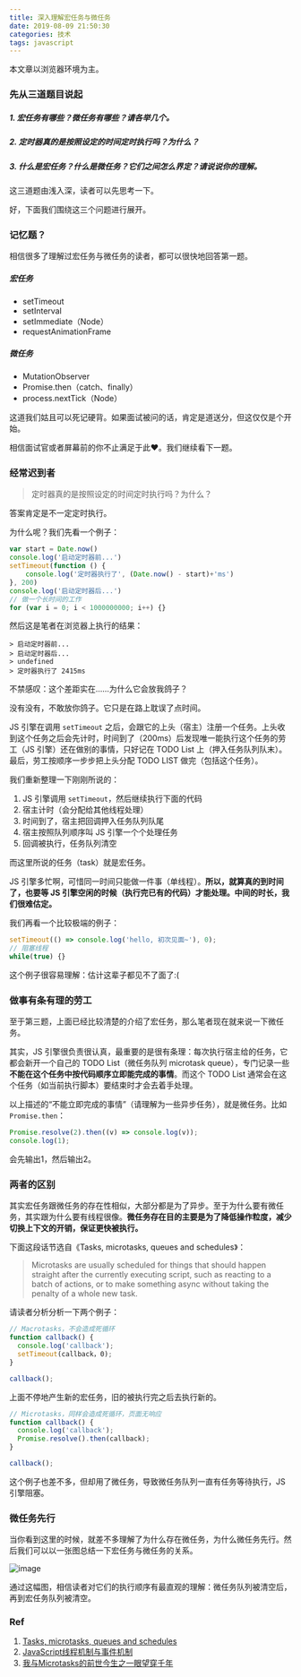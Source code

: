 ```yaml
---
title: 深入理解宏任务与微任务
date: 2019-08-09 21:50:30
categories: 技术
tags: javascript
---
```


本文章以浏览器环境为主。

### 先从三道题目说起

##### 1. 宏任务有哪些？微任务有哪些？请各举几个。

##### 2. 定时器真的是按照设定的时间定时执行吗？为什么？

##### 3. 什么是宏任务？什么是微任务？它们之间怎么界定？请说说你的理解。

这三道题由浅入深，读者可以先思考一下。

<!--more-->

好，下面我们围绕这三个问题进行展开。

### 记忆题？

相信很多了理解过宏任务与微任务的读者，都可以很快地回答第一题。

##### 宏任务

- setTimeout
- setInterval
- setImmediate（Node）
- requestAnimationFrame

##### 微任务

- MutationObserver
- Promise.then（catch、finally）
- process.nextTick（Node）

这道我们姑且可以死记硬背。如果面试被问的话，肯定是道送分，但这仅仅是个开始。

相信面试官或者屏幕前的你不止满足于此❤️。我们继续看下一题。

### 经常迟到者

> 定时器真的是按照设定的时间定时执行吗？为什么？

答案肯定是不一定定时执行。

为什么呢？我们先看一个例子：
```js
var start = Date.now()
console.log('启动定时器前...')
setTimeout(function () {
    console.log('定时器执行了', (Date.now() - start)+'ms')
}, 200)
console.log('启动定时器后...')
// 做一个长时间的工作
for (var i = 0; i < 1000000000; i++) {}
```

然后这是笔者在浏览器上执行的结果：
```
> 启动定时器前...
> 启动定时器后...
> undefined
> 定时器执行了 2415ms
```

不禁感叹：这个差距实在……为什么它会放我鸽子？

没有没有，不敢放你鸽子。它只是在路上耽误了点时间。

JS 引擎在调用 `setTimeout` 之后，会跟它的上头（宿主）注册一个任务。上头收到这个任务之后会先计时，时间到了（200ms）后发现唯一能执行这个任务的劳工（JS 引擎）还在做别的事情，只好记在 TODO List 上（押入任务队列队末）。最后，劳工按顺序一步步把上头分配 TODO LIST 做完（包括这个任务）。

我们重新整理一下刚刚所说的：
1. JS 引擎调用 `setTimeout`，然后继续执行下面的代码
2. 宿主计时（会分配给其他线程处理）
3. 时间到了，宿主把回调押入任务队列队尾
4. 宿主按照队列顺序叫 JS 引擎一个个处理任务
5. 回调被执行，任务队列清空

而这里所说的任务（task）就是宏任务。

JS 引擎多忙啊，可惜同一时间只能做一件事（单线程）。**所以，就算真的到时间了，也要等 JS 引擎空闲的时候（执行完已有的代码）才能处理。中间的时长，我们很难估定。**

我们再看一个比较极端的例子：
```js
setTimeout(() => console.log('hello, 初次见面~'), 0);
// 阻塞线程
while(true) {}
```

这个例子很容易理解：估计这辈子都见不了面了:(

### 做事有条有理的劳工

至于第三题，上面已经比较清楚的介绍了宏任务，那么笔者现在就来说一下微任务。

其实，JS 引擎很负责很认真，最重要的是很有条理：每次执行宿主给的任务，它都会新开一个自己的 TODO List（微任务队列 microtask queue），专门记录一些**不能在这个任务中按代码顺序立即能完成的事情**。而这个 TODO List 通常会在这个任务（如当前执行脚本）要结束时才会去着手处理。

以上描述的“不能立即完成的事情”（请理解为一些异步任务），就是微任务。比如 `Promise.then`：

```js
Promise.resolve(2).then((v) => console.log(v));
console.log(1);
```

会先输出1，然后输出2。

### 两者的区别

其实宏任务跟微任务的存在性相似，大部分都是为了异步。至于为什么要有微任务，其实跟为什么要有线程很像。**微任务存在目的主要是为了降低操作粒度，减少切换上下文的开销，保证更快被执行。**

下面这段话节选自《Tasks, microtasks, queues and schedules》：

> Microtasks are usually scheduled for things that should happen straight after the currently executing script, such as reacting to a batch of actions, or to make something async without taking the penalty of a whole new task.

请读者分析分析一下两个例子：
```js
// Macrotasks，不会造成死循环
function callback() {
  console.log('callback');
  setTimeout(callback，0);
}

callback();
```

上面不停地产生新的宏任务，旧的被执行完之后去执行新的。

```js
// Microtasks，同样会造成死循环，页面无响应
function callback() {
  console.log('callback');
  Promise.resolve().then(callback);
}

callback();
```

这个例子也差不多，但却用了微任务，导致微任务队列一直有任务等待执行，JS 引擎阻塞。

### 微任务先行

当你看到这里的时候，就差不多理解了为什么存在微任务，为什么微任务先行。然后我们可以以一张图总结一下宏任务与微任务的关系。

![image](https://test-10058651.cos.ap-shanghai.myqcloud.com/%E6%B7%B1%E5%85%A5%E7%90%86%E8%A7%A3%E5%AE%8F%E4%BB%BB%E5%8A%A1%E4%B8%8E%E5%BE%AE%E4%BB%BB%E5%8A%A1_1.jpg)

通过这幅图，相信读者对它们的执行顺序有最直观的理解：微任务队列被清空后，再到宏任务队列被清空。

### Ref

1. [Tasks, microtasks, queues and schedules](https://jakearchibald.com/2015/tasks-microtasks-queues-and-schedules/)
2. [JavaScript线程机制与事件机制](https://github.com/ljianshu/Blog/issues/28)
3. [我与Microtasks的前世今生之一眼望穿千年](https://imweb.io/topic/5bb9fd3779ddc80f36592f47)

